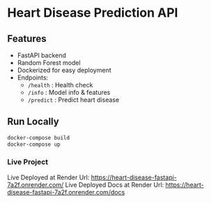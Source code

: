 # Heart Disease Prediction API

## Features
- FastAPI backend
- Random Forest model
- Dockerized for easy deployment
- Endpoints:
  - `/health` : Health check
  - `/info` : Model info & features
  - `/predict` : Predict heart disease

## Run Locally
```bash
docker-compose build
docker-compose up
```

### Live Project
Live Deployed at Render Url: https://heart-disease-fastapi-7a2f.onrender.com/
Live Deployed Docs at Render Url: https://heart-disease-fastapi-7a2f.onrender.com/docs